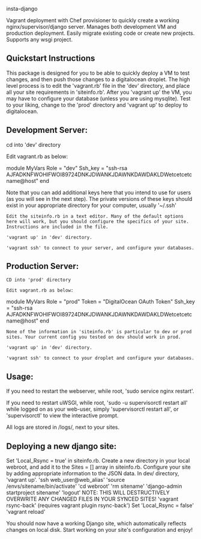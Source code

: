 insta-django

Vagrant deployment with Chef provisioner to quickly create a working nginx/supervisor/django server. Manages both development VM and production deployment. Easily migrate existing code or create new projects. Supports any wsgi project.

Quickstart Instructions
--------------------------------------------

This package is designed for you to be able to quickly deploy a VM to test changes, and then push those changes to a digitalocean droplet. The high level process is to edit the 'vagrant.rb' file in the 'dev' directory, and place all your site requirements in 'siteinfo.rb'.
After you 'vagrant up' the VM, you may have to configure your database (unless you are using mysqlite). Test to your liking, change to the 'prod' directory and 'vagrant up' to deploy to digitalocean.

Development Server:
--------------------------------------------

cd into 'dev' directory

Edit vagrant.rb as below:

module MyVars
	Role = "dev"
	Ssh_key = "ssh-rsa AJFADKNFWOHIFWOI89724DNKJDWANKJDAWNKDAWDAKLDWetcetcetc name@host"
end

Note that you can add additional keys here that you intend to use for users (as you will see in the next step). The private versions of these keys should exist in your appropriate directory for your computer, usually '~/.ssh'

    Edit the siteinfo.rb in a text editor. Many of the default options here will work, but you should configure the specifics of your site. Instructions are included in the file.

    'vagrant up' in 'dev' directory.

    'vagrant ssh' to connect to your server, and configure your databases.

Production Server:
--------------------------------------------

    CD into 'prod' directory

    Edit vagrant.rb as below:

module MyVars
	Role = "prod"
	Token = "DigitalOcean OAuth Token"
	Ssh_key = "ssh-rsa AJFADKNFWOHIFWOI89724DNKJDWANKJDAWNKDAWDAKLDWetcetcetc name@host"
end

    None of the information in 'siteinfo.rb' is particular to dev or prod sites. Your current config you tested on dev should work in prod.

    'vagrant up' in 'dev' directory.

    'vagrant ssh' to connect to your droplet and configure your databases.

Usage:
--------------------------------------------

If you need to restart the webserver, while root, 'sudo service nginx restart'.

If you need to restart uWSGI, while root, 'sudo -u supervisorctl restart all' while logged on as your web-user, simply 'supervisorctl restart all', or 'supervisorctl' to view the interactive prompt.

All logs are stored in /logs/, next to your sites.

Deploying a new django site:
--------------------------------------------

Set 'Local_Rsync = true' in siteinfo.rb.
Create a new directory in your local webroot, and add it to the Sites = [] array in siteinfo.rb.
Configure your site by adding appropriate information to the JSON data.
In dev/ directory, 'vagrant up'. 
'ssh web_user@web_alias'
'source /envs/sitename/bin/activate'
'cd webroot'
'rm sitename'
'django-admin startproject sitename'
'logout'
NOTE: THIS WILL DESTRUCTIVELY OVERWRITE ANY CHANGED FILES IN YOUR SYNCED SITES!
'vagrant rsync-back' (requires vagrant plugin rsync-back')
Set 'Local_Rsync = false'
'vagrant reload'

You should now have a working Django site, which automatically reflects changes on local disk. Start working on your site's configuration and enjoy!
